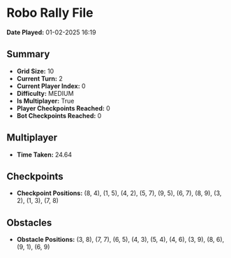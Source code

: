 # Robo Rally File
**Date Played:** 01-02-2025 16:19

## Summary
- **Grid Size:** 10
- **Current Turn:** 2
- **Current Player Index:** 0
- **Difficulty:** MEDIUM
- **Is Multiplayer:** True
- **Player Checkpoints Reached:** 0
- **Bot Checkpoints Reached:** 0

## Multiplayer
- **Time Taken:** 24.64

## Checkpoints
- **Checkpoint Positions:** (8, 4), (1, 5), (4, 2), (5, 7), (9, 5), (6, 7), (8, 9), (3, 2), (1, 3), (7, 8)

## Obstacles
- **Obstacle Positions:** (3, 8), (7, 7), (6, 5), (4, 3), (5, 4), (4, 6), (3, 9), (8, 6), (9, 1), (6, 9)

